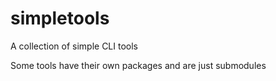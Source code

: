 # simpletools
A collection of simple CLI tools

Some tools have their own packages and are just submodules
